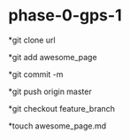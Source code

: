 # phase-0-gps-1
*git clone url

*git add awesome_page

*git commit -m 

*git push origin master

*git checkout feature_branch

*touch awesome_page.md

